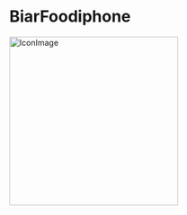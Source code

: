 # BiarFoodiphone
<img width="300" alt="IconImage" src="https://github.com/Emami-114/BiarFoodiphone/assets/114245656/707bf4b1-ffd7-4a43-9870-2f2f84be6434">
